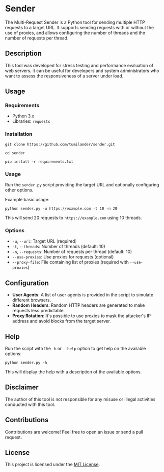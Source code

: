 # Sender

The Multi-Request Sender is a Python tool for sending multiple HTTP requests to a target URL. It supports sending requests with or without the use of proxies, and allows configuring the number of threads and the number of requests per thread.

## Description

This tool was developed for stress testing and performance evaluation of web servers. It can be useful for developers and system administrators who want to assess the responsiveness of a server under load.

## Usage

### Requirements

- Python 3.x
- Libraries: `requests`

### Installation

`git clone https://github.com/tumilander/sender.git`

`cd sender`

`pip install -r requirements.txt`

### Usage

Run the `sender.py` script providing the target URL and optionally configuring other options.

Example basic usage:

`python sender.py -u https://example.com -t 10 -n 20`

This will send 20 requests to `https://example.com` using 10 threads.

### Options

- `-u`, `--url`: Target URL (required)
- `-t`, `--threads`: Number of threads (default: 10)
- `-n`, `--requests`: Number of requests per thread (default: 10)
- `--use-proxies`: Use proxies for requests (optional)
- `--proxy-file`: File containing list of proxies (required with `--use-proxies`)

## Configuration

- **User Agents**: A list of user agents is provided in the script to simulate different browsers.
- **Random Headers**: Random HTTP headers are generated to make requests less predictable.
- **Proxy Rotation**: It's possible to use proxies to mask the attacker's IP address and avoid blocks from the target server.

## Help

Run the script with the `-h` or `--help` option to get help on the available options:

`python sender.py -h`

This will display the help with a description of the available options.

## Disclaimer

The author of this tool is not responsible for any misuse or illegal activities conducted with this tool.

## Contributions

Contributions are welcome! Feel free to open an issue or send a pull request.

## License

This project is licensed under the [MIT License](LICENSE).
